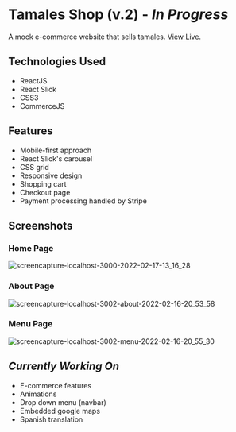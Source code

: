 # Tamales Shop (v.2) - *In Progress*

A mock e-commerce website that sells tamales. [View Live](https://tamales-clone.herokuapp.com/).

## Technologies Used
- ReactJS
- React Slick
- CSS3
- CommerceJS

## Features
- Mobile-first approach
- React Slick's carousel
- CSS grid
- Responsive design
- Shopping cart
- Checkout page
- Payment processing handled by Stripe

## Screenshots
### Home Page
![screencapture-localhost-3000-2022-02-17-13_16_28](https://user-images.githubusercontent.com/78451440/154572461-e9d87120-7bce-482d-bf83-8a600b3cdba8.png)

### About Page
![screencapture-localhost-3002-about-2022-02-16-20_53_58](https://user-images.githubusercontent.com/78451440/154408367-1699366c-63c9-4304-b353-ff37eb541b2a.png)

### Menu Page
![screencapture-localhost-3002-menu-2022-02-16-20_55_30](https://user-images.githubusercontent.com/78451440/154408947-66697060-f473-4dfe-b285-6e0e291f3edf.png)

## *Currently Working On*
- E-commerce features
- Animations
- Drop down menu (navbar)
- Embedded google maps
- Spanish translation
